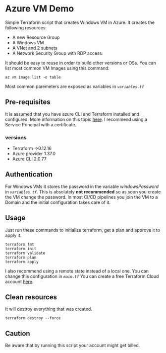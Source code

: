 # Azure VM Demo

Simple Terraform script that creates Windows VM in Azure.
It creates the following resources:

* A new Resource Group
* A Windows VM
* A VNet and 2 subnets
* A Network Security Group with RDP access.

It should be easy to reuse in order to build other versions or OSs. You can list most common VM Images using this command:

```ssh
az vm image list -o table
```

Most common paremeters are exposed as variables in _`variables.tf`_

## Pre-requisites

It is assumed that you have azure CLI and Terraform installed and configured.
More information on this topic [here](https://docs.microsoft.com/en-us/azure/virtual-machines/linux/terraform-install-configure). I recommend using a Service Principal with a certificate.

### versions

* Terraform =>0.12.16
* Azure provider 1.37.0
* Azure CLI 2.0.77

## Authentication


For Windows VMs it stores the password in the variable _windowsPassword_ in _`variables.tf`_. This is absolutely **not recommended** so as soon you create the VM change the password. In most CI/CD pipelines you join the VM to a Domain and the initial configuration takes care of it.

## Usage

Just run these commands to initialize terraform, get a plan and approve it to apply it.

```ssh
terraform fmt
terraform init
terraform validate
terraform plan
terraform apply
```

I also recommend using a remote state instead of a local one. You can change this configuration in _`main.tf`_
You can create a free Terraform Cloud account [here](https://app.terraform.io).

## Clean resources

It will destroy everything that was created.

```ssh
terraform destroy --force
```

## Caution

Be aware that by running this script your account might get billed.

